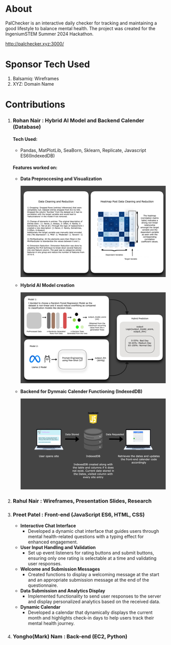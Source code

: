 # About 
PalChecker is an interactive daily checker for tracking and maintaining a good lifestyle to balance mental health. The project was created for the IngeniumSTEM Summer 2024 Hackathon. 

http://palchecker.xyz:3000/

# Sponsor Tech Used

  1) Balsamiq: Wireframes
  2) XYZ: Domain Name 

# Contributions
  
  1) ### Rohan Nair  :  Hybrid AI Model and Backend Calender (Database)

     #### Tech Used:
       - Pandas, MatPlotLib, SeaBorn, Sklearn, Replicate, Javascript ES6(IndexedDB)
     #### Features worked on:
      - **Data Preproccesing and Visualization**

        ![Part1: Steps taken to create Hybrid AI  Model](MLModel/Untitled.png?raw=true "Part1: Steps taken to create Hybrid AI  Model")

      - **Hybrid AI Model creation**

        ![Part2: Steps taken to create Hybrid AI  Model](MLModel/ReadMePt2.jpg?raw=true "Part2: Steps taken to create Hybrid AI  Model")

      - **Backend for Dynmaic Calender Functioning (IndexedDB)**
         
         ![Part1 Calender Backend Functioning](MLModel/ReadmePt3.png?raw=true "Part1 Calender Backend Functioning")
     
  1) ### Rahul Nair  :  Wireframes, Presentation Slides, Research
  2) ### Preet Patel  :  Front-end (JavaScript ES6, HTML, CSS)
        - **Interactive Chat Interface**
          - Developed a dynamic chat interface that guides users through mental health-related questions with a typing                                             effect for enhanced engagement.
        - **User Input Handling and Validation**
          - Set up event listeners for rating buttons and submit buttons, ensuring only one rating is selectable 
            at a time and validating user responses.
        - **Welcome and Submission Messages**
          - Created functions to display a welcoming message at the start and an appropriate submission message at the
            end of the questionnaire.
        - **Data Submission and Analytics Display**
          - Implemented functionality to send user responses to the server and display personalized analytics 
            based on the received data.
        - **Dynamic Calendar**
          - Developed a calendar that dynamically displays the current month and highlights check-in days to help users track 
            their mental health journey.
  3) ### Yongho(Mark) Nam : Back-end (EC2, Python)
